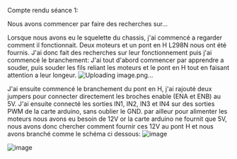 Compte rendu séance 1:

Nous avons commencer par faire des recherches sur...

Lorsque nous avons eu le squelette du chassis, j'ai commencé a regarder comment il fonctionnait. Deux moteurs et un pont en H L298N nous ont été fournis. J'ai donc fait des recherches sur leur fonctionnement puis j'ai commencé le branchement:
J'ai tout d'abord commencer par apprendre a souder, puis souder les fils reliant les moteurs et le pont en H tout en faisant attention a leur longeur. 
![Uploading image.png…]()

J'ai ensuite commencé le branchement du pont en H, j'ai rajouté deux jumpers pour connecter directement les broches enable (ENA et ENB) au 5V. J'ai ensuite connecté les sorties IN1, IN2, IN3 et IN4 sur des sorties PWM de la carte arduino, sans oublier le GND. par ailleur pour alimenter les moteurs nous avons eu besoin de 12V or la carte arduino ne fournit que 5V, nous avons donc chercher comment fournir ces 12V au pont H et nous avons branché comme le schéma ci dessous:
![image](https://github.com/bogwee/ProjetArduino/assets/130240101/880e2bbb-1bdb-4f8f-b88d-c99080405198)


![image](https://github.com/bogwee/ProjetArduino/assets/130240101/08027154-492f-4076-8632-77e8f51cadca)



